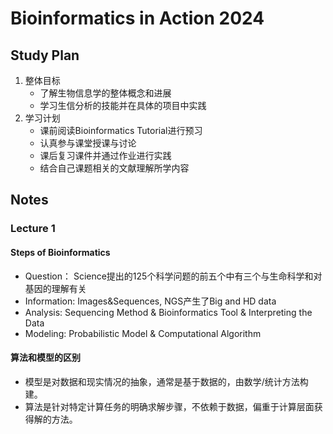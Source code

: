 # Bioinformatics in Action 2024
## Study Plan
1. 整体目标
   - 了解生物信息学的整体概念和进展
   - 学习生信分析的技能并在具体的项目中实践
2. 学习计划
   - 课前阅读Bioinformatics Tutorial进行预习
   - 认真参与课堂授课与讨论
   - 课后复习课件并通过作业进行实践
   - 结合自己课题相关的文献理解所学内容

## Notes 
### Lecture 1
#### Steps of Bioinformatics
- Question：
  Science提出的125个科学问题的前五个中有三个与生命科学和对基因的理解有关
- Information:
  Images&Sequences, NGS产生了Big and HD data
- Analysis:
  Sequencing Method & Bioinformatics Tool & Interpreting the Data
- Modeling:
  Probabilistic Model & Computational Algorithm

#### 算法和模型的区别
- 模型是对数据和现实情况的抽象，通常是基于数据的，由数学/统计方法构建。
- 算法是针对特定计算任务的明确求解步骤，不依赖于数据，偏重于计算层面获得解的方法。
